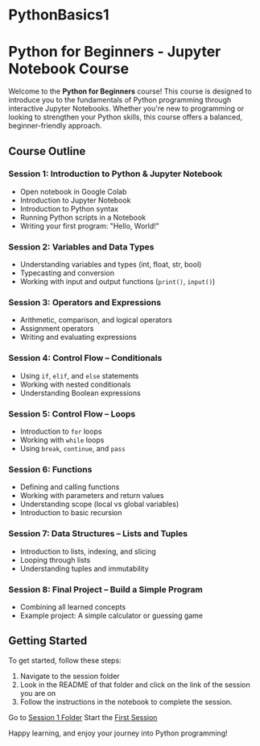 # PythonBasics1

# Python for Beginners - Jupyter Notebook Course

Welcome to the **Python for Beginners** course! This course is designed to introduce you to the fundamentals of Python programming through interactive Jupyter Notebooks. Whether you're new to programming or looking to strengthen your Python skills, this course offers a balanced, beginner-friendly approach.

## Course Outline

### Session 1: Introduction to Python & Jupyter Notebook
- Open notebook in Google Colab
- Introduction to Jupyter Notebook
- Introduction to Python syntax
- Running Python scripts in a Notebook
- Writing your first program: "Hello, World!"

### Session 2: Variables and Data Types
- Understanding variables and types (int, float, str, bool)
- Typecasting and conversion
- Working with input and output functions (`print()`, `input()`)

### Session 3: Operators and Expressions
- Arithmetic, comparison, and logical operators
- Assignment operators
- Writing and evaluating expressions

### Session 4: Control Flow – Conditionals
- Using `if`, `elif`, and `else` statements
- Working with nested conditionals
- Understanding Boolean expressions

### Session 5: Control Flow – Loops
- Introduction to `for` loops
- Working with `while` loops
- Using `break`, `continue`, and `pass`

### Session 6: Functions
- Defining and calling functions
- Working with parameters and return values
- Understanding scope (local vs global variables)
- Introduction to basic recursion

### Session 7: Data Structures – Lists and Tuples
- Introduction to lists, indexing, and slicing
- Looping through lists
- Understanding tuples and immutability

### Session 8: Final Project – Build a Simple Program
- Combining all learned concepts
- Example project: A simple calculator or guessing game

## Getting Started

To get started, follow these steps:

1. Navigate to the session folder
2. Look in the README of that folder and click on the link of the session you are on
3. Follow the instructions in the notebook to complete the session.

Go to [Session 1 Folder](https://github.com/HodgePodgeProjects/PythonBasics1/tree/main/Session1)
Start the [First Session](http://colab.research.google.com/github/HodgePodgeProjects/PythonBasics1/blob/main/Sesson1/Session01.01.ipynb)

Happy learning, and enjoy your journey into Python programming!

